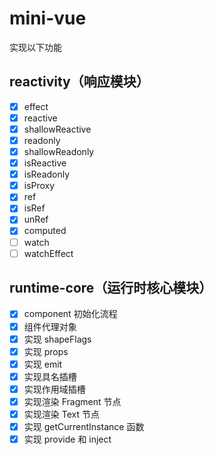 # mini-vue

实现以下功能

## reactivity（响应模块）

- [x] effect
- [x] reactive
- [x] shallowReactive
- [x] readonly
- [x] shallowReadonly
- [x] isReactive
- [x] isReadonly
- [x] isProxy
- [x] ref
- [x] isRef
- [x] unRef
- [x] computed
- [ ] watch
- [ ] watchEffect

## runtime-core（运行时核心模块）

- [x] component 初始化流程
- [x] 组件代理对象
- [x] 实现 shapeFlags
- [x] 实现 props
- [x] 实现 emit
- [x] 实现具名插槽
- [x] 实现作用域插槽
- [x] 实现渲染 Fragment 节点
- [x] 实现渲染 Text 节点
- [x] 实现 getCurrentInstance 函数
- [x] 实现 provide 和 inject
